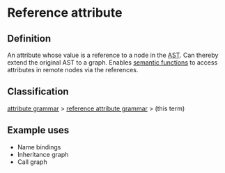 # Reference attribute

## Definition
An attribute whose value is a reference to a node in the [AST](abstract_syntax_tree.md). Can thereby extend the original AST to a graph. Enables [semantic functions](semantic_function.md) to access attributes in remote nodes via the references. 

## Classification
[attribute grammar](attribute_grammar.md) \> [reference attribute grammar](reference_attribute_grammar.md) \> (this term)

## Example uses
* Name bindings
* Inheritance graph
* Call graph




